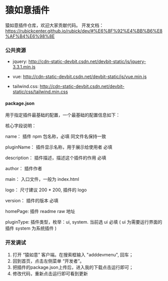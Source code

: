 # 猿如意插件

猿如意插件仓库，欢迎大家贡献代码。
开发文档：https://rubickcenter.github.io/rubick/dev/#%E6%8F%92%E4%BB%B6%E8%AF%B4%E6%98%8E

### 公共资源
- jquery: http://cdn-static-devbit.csdn.net/devbit-static/js/jquery-3.3.1.min.js

- vue: http://cdn-static-devbit.csdn.net/devbit-static/js/vue.min.js

- tailwind.css: http://cdn-static-devbit.csdn.net/devbit-static/css/tailwind.min.css
#### package.json

用于指定插件最基础的配置，一个最基础的配置信息如下：

核心字段说明：

name： 插件 npm 包名称，必填 同文件名保持一致

pluginName： 插件显示名称，用于展示给使用者 必填

description： 插件描述，描述这个插件的作用 必填

author： 插件作者

main： 入口文件，一般为 index.html

logo： 尺寸建议 200 * 200, 插件的 logo

version： 插件的版本 必填

homePage: 插件 readme raw 地址

pluginType: 插件类型，枚举：ui, system. 当前选 ui 必填 ( ui 为需要运行界面的插件 system 为系统插件 )

### 开发调试

1. 打开 “猿如意” 客户端。在搜索框输入 "adddevmenu", 回车；
2. 回到首页，点击左侧菜单 “开发者”。
3. 把插件的package.json上传后，进入我的下载点击运行即可；
4. 修改代码，重新点击运行即可看到更新

